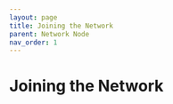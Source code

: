 ```yaml
---
layout: page
title: Joining the Network
parent: Network Node
nav_order: 1
---
```


# Joining the Network